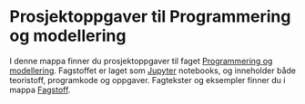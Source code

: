 Prosjektoppgaver til Programmering og modellering
=================================================
I denne mappa finner du prosjektoppgaver til faget [Programmering og modellering](https://github.com/fagstoff/ProgMod/tree/master/Læreplan). Fagstoffet er laget som [Jupyter](https://jupyter.org/) notebooks, og inneholder både teoristoff, programkode og oppgaver. Fagtekster og eksempler finner du i mappa [Fagstoff](https://github.com/fagstoff/ProgMod/tree/master/Fagstoff).
